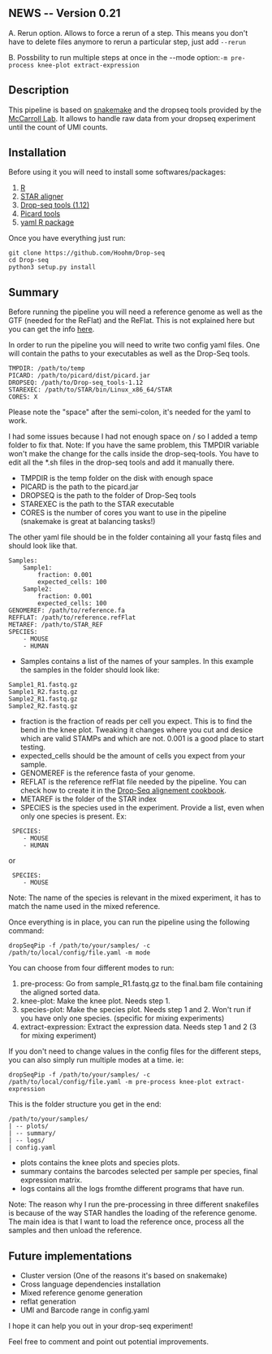 NEWS -- Version 0.21
--------------
A.
Rerun option. Allows to force a rerun of a step. This means you don't have to delete files anymore to rerun a particular step, just add `--rerun`

B.
Possbility to run multiple steps at once in the --mode option:`-m pre-process knee-plot extract-expression`

Description
------------------
This pipeline is based on [snakemake](https://snakemake.readthedocs.io/en/stable/) and the dropseq tools provided by the [McCarroll Lab](http://mccarrolllab.com/dropseq/). It allows to handle raw data from your dropseq experiment until the count of UMI counts.


Installation
--------
Before using it you will need to install some softwares/packages:

1. [R](https://cran.r-project.org/)
2. [STAR aligner](https://github.com/alexdobin/STAR)
3. [Drop-seq tools (1.12)](http://mccarrolllab.com/dropseq/)
4. [Picard tools](https://broadinstitute.github.io/picard/)
5. [yaml R package](https://cran.r-project.org/web/packages/yaml/index.html)

Once you have everything just run:
```
git clone https://github.com/Hoohm/Drop-seq
cd Drop-seq
python3 setup.py install
```

Summary
-------

Before running the pipeline you will need a reference genome as well as the GTF (needed for the ReFlat) and the ReFlat. This is not explained here but you can get the info [here](http://mccarrolllab.com/dropseq/).

In order to run the pipeline you will need to write two config yaml files.
One will contain the paths to your executables as well as the Drop-Seq tools.
```
TMPDIR: /path/to/temp
PICARD: /path/to/picard/dist/picard.jar
DROPSEQ: /path/to/Drop-seq_tools-1.12
STAREXEC: /path/to/STAR/bin/Linux_x86_64/STAR
CORES: X
```
Please note the "space" after the semi-colon, it's needed for the yaml to work.

I had some issues because I had not enough space on / so I added a temp folder to fix that. Note: If you have the same problem, this TMPDIR variable won't make the change for the calls inside the drop-seq-tools. You have to edit all the *.sh files in the drop-seq tools and add it manually there.
* TMPDIR is the temp folder on the disk with enough space
* PICARD is the path to the picard.jar
* DROPSEQ is the path to the folder of Drop-Seq tools
* STAREXEC is the path to the STAR executable
* CORES is the number of cores you want to use in the pipeline (snakemake is great at balancing tasks!)

The other yaml file should be in the folder containing all your fastq files and should look like that.
```
Samples:
    Sample1:
        fraction: 0.001
        expected_cells: 100
    Sample2:
        fraction: 0.001
        expected_cells: 100
GENOMEREF: /path/to/reference.fa
REFFLAT: /path/to/reference.refFlat
METAREF: /path/to/STAR_REF
SPECIES:
    - MOUSE
    - HUMAN
```

* Samples contains a list of the names of your samples. In this example the samples in the folder should look like:
```
Sample1_R1.fastq.gz
Sample1_R2.fastq.gz
Sample2_R1.fastq.gz
Sample2_R2.fastq.gz
```

* fraction is the fraction of reads per cell you expect. This is to find the bend in the knee plot. Tweaking it changes where you cut and desice which are valid STAMPs and which are not. 0.001 is a good place to start testing.
* expected_cells should be the amount of cells you expect from your sample.
* GENOMEREF is the reference fasta of your genome.
* REFLAT is the reference refFlat file needed by the pipeline. You can check how to create it in the [Drop-Seq alignement cookbook](http://mccarrolllab.com/dropseq/).
* METAREF is the folder of the STAR index
* SPECIES is the species used in the experiment. Provide a list, even when only one species is present.
Ex:
```
 SPECIES:
    - MOUSE
    - HUMAN
```
or
```
 SPECIES:
    - MOUSE
```
Note: The name of the species is relevant in the mixed experiment, it has to match the name used in the mixed reference.


Once everything is in place, you can run the pipeline using the following command:

`dropSeqPip -f /path/to/your/samples/ -c /path/to/local/config/file.yaml -m mode`

You can choose from four different modes to run:

1. pre-process: Go from sample_R1.fastq.gz to the final.bam file containing the aligned sorted data.
2. knee-plot: Make the knee plot. Needs step 1.
3. species-plot: Make the species plot. Needs step 1 and 2. Won't run if you have only one species. (specific for mixing experiments)
4. extract-expression: Extract the expression data. Needs step 1 and 2 (3 for mixing experiment)

If you don't need to change values in the config files for the different steps, you can also simply run multiple modes at a time. ie:

`dropSeqPip -f /path/to/your/samples/ -c /path/to/local/config/file.yaml -m pre-process knee-plot extract-expression`

This is the folder structure you get in the end:
```
/path/to/your/samples/
| -- plots/
| -- summary/
| -- logs/
| config.yaml
```

* plots contains the knee plots and species plots.
* summary contains the barcodes selected per sample per species, final expression matrix.
* logs contains all the logs fromthe different programs that have run.


Note: The reason why I run the pre-processing in three different snakefiles is because of the way STAR handles the loading of the reference genome.
The main idea is that I want to load the reference once, process all the samples and then unload the reference.

Future implementations
---------------------------
* Cluster version (One of the reasons it's based on snakemake)
* Cross language dependencies installation
* Mixed reference genome generation
* reflat generation
* UMI and Barcode range in config.yaml


I hope it can help you out in your drop-seq experiment!

Feel free to comment and point out potential improvements.